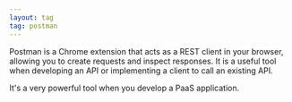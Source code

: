 ```yaml
---
layout: tag
tag: postman
---
```


Postman is a Chrome extension that acts as a REST client in your browser, allowing you to create requests and inspect 
responses. It is a useful tool when developing an API or implementing a client to call an existing API. 

It's a very powerful tool when you develop a PaaS application.